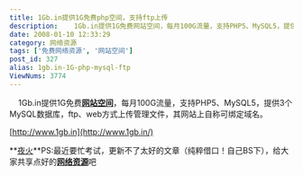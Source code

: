 ```yaml
---
title: 1Gb.in提供1G免费php空间，支持ftp上传
description:    1Gb.in提供1G免费网站空间，每月100G流量，支持PHP5、MySQL5，提供3个MySQL数据库，ftp、web方式上传管理文件，其网站上自称可绑定域名。   夜火PS:最近要忙考试，更新不了太好的文章（纯粹借口！自己BS下），给大家共享点好的网络资源吧
date: 2008-01-10 12:33:29
category: 网络资源
tags: ['免费网络资源', '网站空间']
post_id: 327
alias: 1gb.in-1G-php-mysql-ftp
ViewNums: 3774
---
```


    1Gb.in提供1G免费[**网站空间**](/tags/%E7%BD%91%E7%AB%99%E7%A9%BA%E9%97%B4)，每月100G流量，支持PHP5、MySQL5，提供3个MySQL数据库，ftp、web方式上传管理文件，其网站上自称可绑定域名。

[http://www.1gb.in](http://www.1gb.in/)

**[夜火](/blog/)**PS:最近要忙考试，更新不了太好的文章（纯粹借口！自己BS下），给大家共享点好的[**网络资源**](http://www.15897.com/category/11)吧

